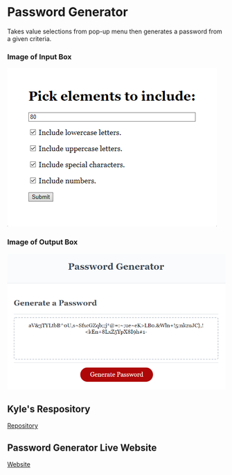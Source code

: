# Password Generator
Takes value selections from pop-up menu then generates a password from a given criteria.
### Image of Input Box
![generator](./images/input%20area.PNG)
### Image of Output Box
![generator](./images/output%20area.PNG)
## Kyle's Respository
[Repository](https://github.com/kylelarsenlarsen/Password-Generator)
## Password Generator Live Website
[Website](https://kylelarsenlarsen.github.io/Password-Generator/) 